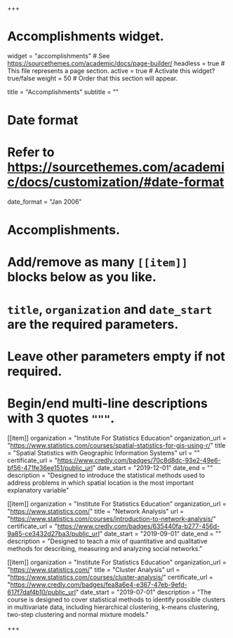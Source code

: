 +++
# Accomplishments widget.
widget = "accomplishments"  # See https://sourcethemes.com/academic/docs/page-builder/
headless = true  # This file represents a page section.
active = true  # Activate this widget? true/false
weight = 50  # Order that this section will appear.

title = "Accomplish&shy;ments"
subtitle = ""

# Date format
#   Refer to https://sourcethemes.com/academic/docs/customization/#date-format
date_format = "Jan 2006"

# Accomplishments.
#   Add/remove as many `[[item]]` blocks below as you like.
#   `title`, `organization` and `date_start` are the required parameters.
#   Leave other parameters empty if not required.
#   Begin/end multi-line descriptions with 3 quotes `"""`.

[[item]]
  organization = "Institute For Statistics Education"
  organization_url = "https://www.statistics.com/courses/spatial-statistics-for-gis-using-r/"
  title = "Spatial Statistics with Geographic Information Systems"
  url = ""
  certificate_url = "https://www.credly.com/badges/70c8d8dc-93e2-49e6-bf56-471fe36ee151/public_url"
  date_start = "2019-12-01"
  date_end = ""
  description = "Designed to introduce the statistical methods used to address problems in which spatial location is the most important explanatory variable"

[[item]]
  organization = "Institute For Statistics Education"
  organization_url = "https://www.statistics.com/"
  title = "Network Analysis"
  url = "https://www.statistics.com/courses/introduction-to-network-analysis/"
  certificate_url = "https://www.credly.com/badges/635440fa-b277-456d-9a85-ce3432d27ba3/public_url"
  date_start = "2019-09-01"
  date_end = ""
  description = "Designed to teach a mix of quantitative and qualitative methods for describing, measuring and analyzing social networks."
  
[[item]]
  organization = "Institute For Statistics Education"
  organization_url = "https://www.statistics.com/"
  title = "Cluster Analysis"
  url = "https://www.statistics.com/courses/cluster-analysis/"
  certificate_url = "https://www.credly.com/badges/fea8a6e4-e367-47eb-9efd-617f7daf4b10/public_url"
  date_start = "2019-07-01"
  description = "The course is designed to cover statistical methods to identify possible clusters in multivariate data, including hierarchical clustering, k-means clustering, two-step clustering and normal mixture models."

+++

